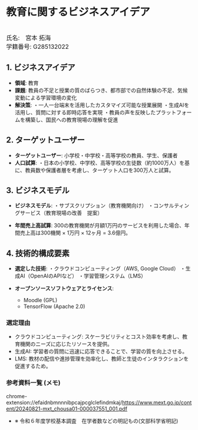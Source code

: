 # 教育に関するビジネスアイデア
<font size="3">
    <br>
        氏名:　宮本 拓海
    </br>
    学籍番号: G285132022
</font>  

## 1. ビジネスアイデア
- **領域**: 教育
- **課題**: 教員の不足と授業の質のばらつき、都市部での自然体験の不足、気候変動による学習環境の変化
- **解決策**: 
・一人一台端末を活用したカスタマイズ可能な授業展開
・生成AIを活用し、質問に対する即時応答を実現
・教員の声を反映したプラットフォームを構築し、国民への教育現場の理解を促進

## 2. ターゲットユーザー
- **ターゲットユーザー**: 小学校・中学校・高等学校の教員、学生、保護者
- **人口試算**: 
・日本の小学校、中学校、高等学校の生徒数（約1000万人）を基に、教員数や保護者層を考慮し、ターゲット人口を300万人と試算。

## 3. ビジネスモデル
- **ビジネスモデル**: 
・サブスクリプション（教育機関向け）
・コンサルティングサービス（教育現場の改善　提案）

- **年間売上高試算**: 300の教育機関が月額1万円のサービスを利用した場合、年間売上高は300機関 × 1万円 × 12ヶ月 = 3.6億円。

## 4. 技術的構成要素
- **選定した技術**:
・クラウドコンピューティング（AWS, Google Cloud）
・生成AI（OpenAIのAPIなど）
・学習管理システム（LMS）

- **オープンソースソフトウェアとライセンス**:
  -  Moodle (GPL)
  -  TensorFlow (Apache 2.0)

### 選定理由
- クラウドコンピューティング: スケーラビリティとコスト効率を考慮し、教育機関のニーズに応じたリソースを提供。
- 生成AI: 学習者の質問に迅速に応答できることで、学習の質を向上させる。
- LMS: 教材の配信や進捗管理を効率化し、教師と生徒のインタラクションを促進するため。

### 参考資料一覧 (メモ)
chrome-extension://efaidnbmnnnibpcajpcglclefindmkaj/https://www.mext.go.jp/content/20240821-mxt_chousa01-000037551_001.pdf

- ※ 令和６年度学校基本調査　在学者数などの明記もの(文部科学省明記)


